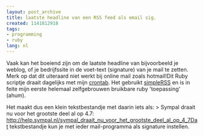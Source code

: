 ```yaml
---
layout: post_archive
title: laatste headline van een RSS feed als email sig.
created: 1141812918
tags:
- programming
- ruby
lang: nl
---
```

Vaak kan het boeiend zijn om de laatste headline van bijvoorbeeld je weblog, of je bedrijfssite in de voet-text (signature) van je mail te zetten. Merk op dat dit uiteraard niet werkt bij online mail zoals hotmail!Dit Ruby scriptje draait dagelijks met mijn [crontab](http://en.wikipedia.org/wiki/Crontab). Het gebruikt [simpleRSS](http://simple-rss.rubyforge.org/) en is in feite mijn eerste helemaal zelfgebrouwen bruikbare ruby 'toepassing' (ahum).

Het maakt dus een klein tekstbestandje met daarin iets als: > Sympal draait nu voor het grootste deel al op 4.7: http://help.sympal.nl/sympal_draait_nu_voor_het_grootste_deel_al_op_4_7Dat tekstbestandje kun je met ieder mail-programma als signature instellen.
